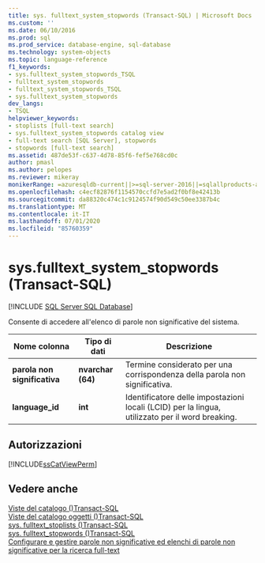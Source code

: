 ```yaml
---
title: sys. fulltext_system_stopwords (Transact-SQL) | Microsoft Docs
ms.custom: ''
ms.date: 06/10/2016
ms.prod: sql
ms.prod_service: database-engine, sql-database
ms.technology: system-objects
ms.topic: language-reference
f1_keywords:
- sys.fulltext_system_stopwords_TSQL
- fulltext_system_stopwords
- fulltext_system_stopwords_TSQL
- sys.fulltext_system_stopwords
dev_langs:
- TSQL
helpviewer_keywords:
- stoplists [full-text search]
- sys.fulltext_system_stopwords catalog view
- full-text search [SQL Server], stopwords
- stopwords [full-text search]
ms.assetid: 487de53f-c637-4d78-85f6-fef5e768cd0c
author: pmasl
ms.author: pelopes
ms.reviewer: mikeray
monikerRange: =azuresqldb-current||>=sql-server-2016||=sqlallproducts-allversions||>=sql-server-linux-2017||=azuresqldb-mi-current
ms.openlocfilehash: c4ecf82876f1154570ccfd7e5ad2f0bf8e42413b
ms.sourcegitcommit: da88320c474c1c9124574f90d549c50ee3387b4c
ms.translationtype: MT
ms.contentlocale: it-IT
ms.lasthandoff: 07/01/2020
ms.locfileid: "85760359"
---
```

# <a name="sysfulltext_system_stopwords-transact-sql"></a>sys.fulltext_system_stopwords (Transact-SQL)
[!INCLUDE [SQL Server SQL Database](../../includes/applies-to-version/sql-asdb.md)]

  Consente di accedere all'elenco di parole non significative del sistema.  
  
|Nome colonna|Tipo di dati|Descrizione|  
|-----------------|---------------|-----------------|  
|**parola non significativa**|**nvarchar (64)**|Termine considerato per una corrispondenza della parola non significativa.|  
|**language_id**|**int**|Identificatore delle impostazioni locali (LCID) per la lingua, utilizzato per il word breaking.|  
  
## <a name="permissions"></a>Autorizzazioni  
 [!INCLUDE[ssCatViewPerm](../../includes/sscatviewperm-md.md)]  
  
## <a name="see-also"></a>Vedere anche  
 [Viste del catalogo &#40;&#41;Transact-SQL](../../relational-databases/system-catalog-views/catalog-views-transact-sql.md)   
 [Viste del catalogo oggetti &#40;&#41;Transact-SQL](../../relational-databases/system-catalog-views/object-catalog-views-transact-sql.md)   
 [sys. fulltext_stoplists &#40;&#41;Transact-SQL](../../relational-databases/system-catalog-views/sys-fulltext-stoplists-transact-sql.md)   
 [sys. fulltext_stopwords &#40;&#41;Transact-SQL](../../relational-databases/system-catalog-views/sys-fulltext-stopwords-transact-sql.md)   
 [Configurare e gestire parole non significative ed elenchi di parole non significative per la ricerca full-text](../../relational-databases/search/configure-and-manage-stopwords-and-stoplists-for-full-text-search.md)  
  
  
